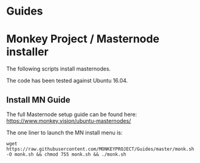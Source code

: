 # Guides

Monkey Project / Masternode installer
==================================

The following scripts install masternodes.

The code has been tested against Ubuntu 16.04.

## Install MN Guide

The full Masternode setup guide can be found here:
https://www.monkey.vision/ubuntu-masternodes/ ‎

The one liner to launch the MN install menu is:

```  
wget https://raw.githubusercontent.com/MONKEYPROJECT/Guides/master/monk.sh -O monk.sh && chmod 755 monk.sh && ./monk.sh
 ``` 
